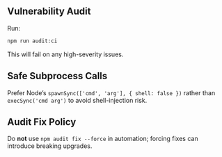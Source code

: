 ## Vulnerability Audit

Run:

```bash
npm run audit:ci
```

This will fail on any high-severity issues.

## Safe Subprocess Calls

Prefer Node’s `spawnSync(['cmd', 'arg'], { shell: false })` rather than `execSync('cmd arg')` to avoid shell-injection risk.

## Audit Fix Policy

Do **not** use `npm audit fix --force` in automation; forcing fixes can introduce breaking upgrades.

